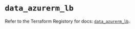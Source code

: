 # `data_azurerm_lb`

Refer to the Terraform Registory for docs: [`data_azurerm_lb`](https://www.terraform.io/docs/providers/azurerm/d/lb).

